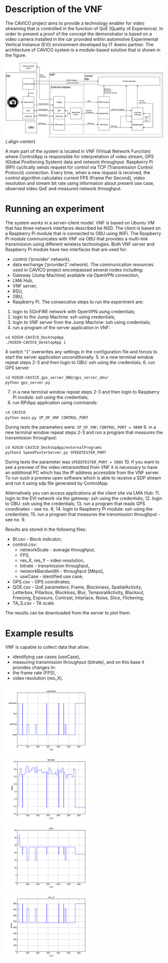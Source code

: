 <!-- TITLE: Cavico -->
<!-- SUBTITLE: A quick summary of Cavico -->

# Description of the VNF
The CAVICO project aims to provide a technology enabler for video streaming that is controlled in the function of QoE (Quality of Experience). In order to present a proof of the concept the demonstrator is based on a video camera installed in the car provided within automotive Experimental Vertical Instance (EVI) environment developed by IT Aveiro partner.
The architecture of CAVICO system is a module-based solution that is shown in the figure.

![Architecture](/uploads/cavico/architecture.png "Architecture"){.align-center}

A main part of the system is located in VNF (Virtual Network Function) where ControlApp is responsible for interpretation of video stream, GPS (Global Positioning System) data and network throughput. Raspberry Pi (RPi) cyclically sends request for control via TCP (Transmission Control Protocol) connection. Every time, when a new request is received, the control algorithm calculates current FPS (Frame Per Second), video resolution and stream bit rate using information about present use case, observed video QoE and measured network throughput.
# Running an experiment
The system works in a server-client model. VNF is based on Ubuntu VM that has three network interfaces described be NSD. The client is based on a Raspberry Pi module that is connected to OBU using WiFi. The Raspberry Pi module communicates with VNF via OBU that provides a multi-link transmission using different wireless technologies. Both VNF server and Raspberry Pi module have two interfaces that are used for:
* control (‘provider’ network),
* data exchange (‘provider2’ network).
The communication resources used in CAVICO project encompassed several nodes including:
* Gateway (Jump Machine) available via OpenVPN connection,
* LMA Hub,
* VNF server,
* RSU,
* OBU,
* Raspberry Pi.
The consecutive steps to run the experiment are:
1. login to 5GinFIRE network with OpenVPN using credentials;
2. login to the Jump Machine: ssh using credentials;
3. login to VNF server from the Jump Machine: ssh using credentials;
4. run a program of the server application in VNF:
```text
cd H2020-CAVICO_DesktopApp
./H2020-CAVICO_DesktopApp 1
```
A switch “`1`” overwrites any settings in the configuration file and forces to start the server application unconditionally.
5. in a new terminal window repeat steps 2-3 and then login to OBU: ssh using the credentials;
6. run GPS server:
```text
cd H2020-CAVICO_gps_server_OBU/gps_server_obu/
python gps_server.py
```
7. in a new terminal window repeat steps 2-3 and then login to Raspberry Pi module: ssh using the credentials;
8. run RPiApp application using commands:
```python
cd CAVICO
python main.py IP_OF_VNF CONTROL_PORT
```
During tests the parameters were: `IP_OF_VNF`, `CONTROL_PORT = 9000`
9. in a new terminal window repeat steps 2-3 and run a program that measures the transmission throughput:
```text
cd H2020-CAVICO_DesktopApp/externalPrograms
python3 SpeedTesterServer.py SPEEDTESTER_PORT
```
During tests the parameter was `SPEEDTESTER_PORT = 5005`
10. if you want to see a preview of the video retransmitted from VNF it is necessary to have an additional PC which has the IP address accessible from the VNF server. To run such a preview open software which is able to receive a SDP stream and run it using sdp file generated by ControlApp.

Alternatively you can access applications at the client site via LMA Hub:
11. login to the EVI network via the gateway: ssh using the credentials;
12. login to OBU: ssh using the credentials;
13. run a program that reads GPS coordinates - see no. 6;
14. login to Raspberry Pi module: ssh using the credentials;
15. run a program that measures the transmission throughput - see no. 9.

Results are stored in the following files:
* BI.csv - Block indicator;
* control.csv:
	* networkScale - average throughput,
	* FPS,
	* res_X, res_Y - video resolution,
	* bitrate - transmission throughput,
	* networkBandwidth - throughput [Mbps],
	* useCase - identified use case;
* GPS.csv - GPS coordinates;
* QOE.csv - QoE parameters: Frame, Blockiness, SpatialActivity, Letterbox, Pillarbox, Blockloss, Blur, TemporalActivity, Blackout, Freezing, Exposure, Contrast, Interlace, Noise, Slice, Flickering;
* TA_S.csv - TA scale.

The results can be downloaded from the server to plot them.
# Example results
VNF is capable to collect data that allow:
* identifying use cases (useCase),
* measuring transmission throughput (bitrate),
and on this base it provides changes in:
* the frame rate (FPS),
* video resolution (res_X).

![Usecase](/uploads/cavico/usecase.png "Usecase")
![Bitrate](/uploads/cavico/bitrate.png "Bitrate")
![Fps](/uploads/cavico/fps.png "Fps") ![Resx](/uploads/cavico/resx.png "Resx")